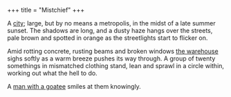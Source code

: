+++
title = "Mistchief"
+++

<div class="hero">

A [city](@/locations/calina-city/_index.md); large, but by no means a metropolis, in the midst of a late summer sunset. The shadows are long, and a dusty haze hangs over the streets, pale brown and spotted in orange as the streetlights start to flicker on.

Amid rotting concrete, rusting beams and broken windows [the warehouse](@/locations/calina-city/the-warehouse.md) sighs softly as a warm breeze pushes its way through. A group of twenty somethings in mismatched clothing stand, lean and sprawl in a circle within, working out what the hell to do.

A [man with a goatee](@/characters/figaro.md) smiles at them knowingly.

</div>
